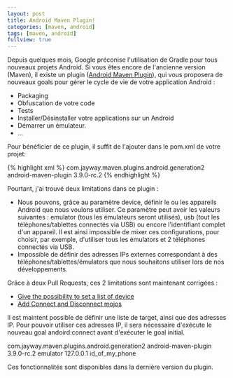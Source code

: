 ```yaml
---
layout: post
title: Android Maven Plugin!
categories: [maven, android]
tags: [maven, android]
fullview: true
---
```


Depuis quelques mois, Google préconise l'utilisation de Gradle pour tous nouveaux projets Android. Si vous êtes encore de l'ancienne version (Maven), il existe un plugin (<a href="https://code.google.com/p/maven-android-plugin/" target="_blank">Android Maven Plugin</a>), qui vous proposera de nouveaux goals pour gérer le cycle de vie de votre application Android : 

- Packaging
- Obfuscation de votre code
- Tests
- Installer/Désinstaller votre applications sur un Android
- Démarrer un émulateur.
- ...

Pour bénéficier de ce plugin, il suffit de l'ajouter dans le pom.xml de votre projet: 

{% highlight xml %}
<plugin>
  <groupId>com.jayway.maven.plugins.android.generation2</groupId>
  <artifactId>android-maven-plugin</artifactId>
  <version>3.9.0-rc.2</version>
</plugin>
{% endhighlight %}

Pourtant, j'ai trouvé deux limitations dans ce plugin : 

- Nous pouvons, grâce au paramètre device, définir le ou les appareils Android que nous voulons utiliser. Ce paramètre peut avoir les valeurs suivantes : emulator (tous les émulateurs seront utilisés), usb (tout les téléphones/tablettes connectés via USB) ou encore l'identifiant complet d'un appareil. Il est ainsi impossible de mixer ces configurations, pour choisir, par exemple, d'utiliser tous les émulators et 2 téléphones connectés via USB. 
- Impossible de définir des adresses IPs externes correspondant à des téléphones/tablettes/émulators que nous souhaitons utiliser lors de nos développements. 


Grâce à deux Pull Requests, ces 2 limitations sont maintenant corrigées :

- <a href="https://github.com/jayway/maven-android-plugin/pull/268" target="_blank">Give the possibility to set a list of device</a>
- <a href="https://github.com/jayway/maven-android-plugin/pull/306" target="_blank">Add Connect and Disconnect mojos</a>


Il est maintent possible de définir une liste de target, ainsi que des adresses IP. Pour pouvoir utiliser ces adresses IP, il sera nécessaire d'exécute le nouveau goal andoird:connect avant d'exécuter le goal initial. 


<plugin>
  <groupId>com.jayway.maven.plugins.android.generation2</groupId>
  <artifactId>android-maven-plugin</artifactId>
  <version>3.9.0-rc.2</version>
  <configuration>
      <devices>
        <device>emulator</device>
        <device>127.0.0.1</device>
        <device>id_of_my_phone</device>
      </devices>
  </configuration>
</plugin>

Ces fonctionnalités sont disponibles dans la dernière version du plugin. 

